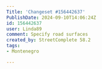 ```yaml
---
Title: 'Changeset #156442637'
PublishDate: 2024-09-10T14:06:24Z
id: 156442637
user: Linda89
comment: Specify road surfaces
created_by: StreetComplete 58.2
tags:
- Montenegro

---
```

